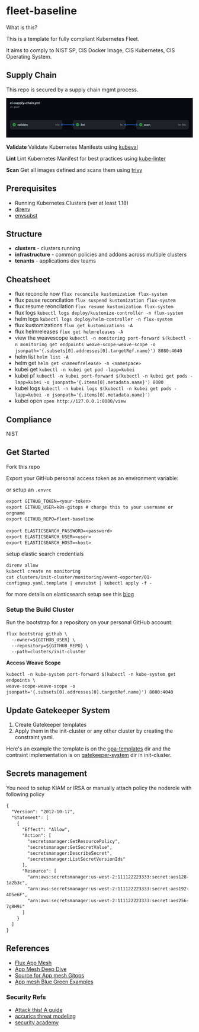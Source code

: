 # fleet-baseline

What is this?

This is a template for fully compliant Kubernetes Fleet.

It aims to comply to NIST SP, CIS Docker Image, CIS Kubernetes, CIS Operating System.

## Supply Chain

This repo is secured by a supply chain mgmt process.

![Supply Chain Image](https://raw.githubusercontent.com/k8s-gitops/fleet-baseline/main/supply-chain.png)

**Validate**
Validate Kubernetes Manifests using [kubeval]

**Lint**
Lint Kubernetes Manifest for best practices using [kube-linter]

**Scan**
Get all images defined and scans them using [trivy]

## Prerequisites

* Running Kubernetes Clusters (ver at least 1.18)
* [direnv](https://github.com/direnv/direnv)
* [envsubst](https://github.com/a8m/envsubst)
## Structure

* **clusters** - clusters running
* **infrastructure** - common policies and addons across multiple clusters
* **tenants** - applications dev teams

## Cheatsheet

* flux reconcile now `flux reconcile kustomization flux-system`
* flux pause reconcilation `flux suspend kustomization flux-system`
* flux resume reoncilation `flux resume kustomization flux-system`
* flux logs `kubectl logs deploy/kustomize-controller -n flux-system`
* helm logs `kubectl logs deploy/helm-controller -n flux-system`
* flux kustomizations `flux get kustomizations -A`
* flux helmreleases `flux get helmreleases -A`
* view the weavescope `kubectl -n monitoring port-forward $(kubectl -n monitoring get endpoints weave-scope-weave-scope -o jsonpath='{.subsets[0].addresses[0].targetRef.name}') 8080:4040`
* helm list `helm list -A`
* helm get  `helm get <nameofrelease> -n <namespace>`
* kubei get `kubectl -n kubei get pod -lapp=kubei`
* kubei pf `kubectl -n kubei port-forward $(kubectl -n kubei get pods -lapp=kubei -o jsonpath='{.items[0].metadata.name}') 8080`
* kubei logs `kubectl -n kubei logs $(kubectl -n kubei get pods -lapp=kubei -o jsonpath='{.items[0].metadata.name}')`
* kubei open `open http://127.0.0.1:8080/view`



## Compliance

NIST


## Get Started

Fork this repo

Export your GitHub personal access token as an environment variable:

or setup an `.envrc`

```
export GITHUB_TOKEN=<your-token>
export GITHUB_USER=k8s-gitops # change this to your username or orgname
export GITHUB_REPO=fleet-baseline

export ELASTICSEARCH_PASSWORD=<password>
export ELASTICSEARCH_USER=<user>
export ELASTICSEARCH_HOST=<host>
```

setup elastic search credentials

```
direnv allow
kubectl create ns monitoring
cat clusters/init-cluster/monitoring/event-exporter/01-configmap.yaml.template | envsubst | kubectl apply -f -
```

for more details on elasticsearch setup see this [blog](https://thechief.io/c/kenichishibata/exporting-kubernetes-events-aws-elastic-search/)

### Setup the Build Cluster
Run the bootstrap for a repository on your personal GitHub account:

```
flux bootstrap github \
  --owner=${GITHUB_USER} \
  --repository=${GITHUB_REPO} \
  --path=clusters/init-cluster
```

**Access Weave Scope**
```
kubectl -n kube-system port-forward $(kubectl -n kube-system get endpoints \
weave-scope-weave-scope -o jsonpath='{.subsets[0].addresses[0].targetRef.name}') 8080:4040
```

## Update Gatekeeper System

1. Create Gatekeeper templates
2. Apply them in the init-cluster or any other cluster by creating the constraint yaml.

Here's an example the template is on the [opa-templates](https://github.com/k8s-gitops/fleet-baseline/blob/main/infrastructure/opa-templates/constraint-template.yaml) dir and the contraint implementation is on [gatekeeper-system](https://github.com/k8s-gitops/fleet-baseline/blob/main/infrastructure/policies/gatekeeper-system/allow-registry/constraint.yaml) dir in init-cluster.

## Secrets management

You need to setup KIAM or IRSA or manually attach policy the noderole with following policy

```
{
  "Version": "2012-10-17",
  "Statement": [
    {
      "Effect": "Allow",
      "Action": [
        "secretsmanager:GetResourcePolicy",
        "secretsmanager:GetSecretValue",
        "secretsmanager:DescribeSecret",
        "secretsmanager:ListSecretVersionIds"
      ],
      "Resource": [
        "arn:aws:secretsmanager:us-west-2:111122223333:secret:aes128-1a2b3c",
        "arn:aws:secretsmanager:us-west-2:111122223333:secret:aes192-4D5e6F",
        "arn:aws:secretsmanager:us-west-2:111122223333:secret:aes256-7g8H9i"
      ]
    }
  ]
}
```

## References
* [Flux App Mesh](https://www.youtube.com/watch?v=cB7iXeNLteE&t=2s&ab_channel=Weaveworks%2CInc.)
* [App Mesh Deep Dive](https://www.youtube.com/watch?v=FUpRWlTXDP8&ab_channel=AWSOnlineTechTalks)
* [Source for App mesh Gitops](https://github.com/k8s-gitops/k8s-appmesh)
* [App mesh Blue Green Examples](https://github.com/aws/aws-app-mesh-examples)


### Security Refs
* [Attack this! A guide](https://medium.com/faun/attacking-kubernetes-clusters-using-the-kubelet-api-abafc36126ca)
* [accurics threat modeling](https://www.youtube.com/watch?v=fup0hCk46XE&t=5s&ab_channel=Accurics)
* [security academy](https://portswigger.net/web-security/all-materials)

[kubeval]: https://www.kubeval.com/#full-usage-instructions
[kube-linter]: https://docs.kubelinter.io/#/
[trivy]: https://github.com/aquasecurity/trivy
